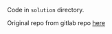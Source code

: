 Code in `solution` directory.

Original repo from gitlab repo [here](https://gitlab.se.ifmo.ru/svinoczar/assignment-image-rotation/-/tree/master/)
